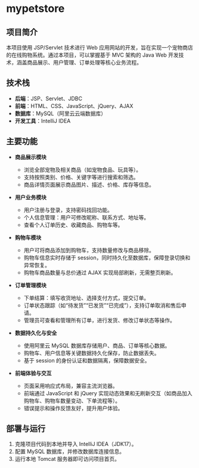 # mypetstore

## 项目简介

本项目使用 JSP/Servlet 技术进行 Web 应用网站的开发，旨在实现一个宠物商店的在线购物系统。通过本项目，可以掌握基于 MVC 架构的 Java Web 开发技术，涵盖商品展示、用户管理、订单处理等核心业务流程。

## 技术栈

- **后端**：JSP、Servlet、JDBC
- **前端**：HTML、CSS、JavaScript、jQuery、AJAX
- **数据库**：MySQL（阿里云云端数据库）
- **开发工具**：IntelliJ IDEA

## 主要功能

- **商品展示模块**
  - 浏览全部宠物及相关商品（如宠物食品、玩具等）。
  - 支持按照类别、价格、关键字等进行搜索和筛选。
  - 商品详情页面展示商品图片、描述、价格、库存等信息。

- **用户业务模块**
  - 用户注册与登录，支持密码找回功能。
  - 个人信息管理：用户可修改昵称、联系方式、地址等。
  - 查看个人订单历史、收藏商品、购物车等。

- **购物车模块**
  - 用户可将商品添加到购物车，支持数量修改与商品移除。
  - 购物车信息实时存储于 session，同时持久化至数据库，保障登录切换和异常恢复。
  - 购物车商品数量与总价通过 AJAX 实现局部刷新，无需整页刷新。

- **订单管理模块**
  - 下单结算：填写收货地址、选择支付方式，提交订单。
  - 订单状态跟踪（如“待发货”“已发货”“已完成”），支持订单取消和售后申请。
  - 管理员可查看和管理所有订单，进行发货、修改订单状态等操作。

- **数据持久化与安全**
  - 使用阿里云 MySQL 数据库存储用户、商品、订单等核心数据。
  - 购物车、用户信息等关键数据持久化保存，防止数据丢失。
  - 基于 session 的身份认证和数据隔离，保障数据安全。

- **前端体验与交互**
  - 页面采用响应式布局，兼容主流浏览器。
  - 前端通过 JavaScript 和 jQuery 实现动态效果和无刷新交互（如商品加入购物车、购物车数量变动、下单流程等）。
  - 错误提示和操作反馈友好，提升用户体验。

## 部署与运行

1. 克隆项目代码到本地并导入 IntelliJ IDEA（JDK17）。
2. 配置 MySQL 数据库，并修改数据库连接信息。
3. 运行本地 Tomcat 服务器即可访问项目首页。
